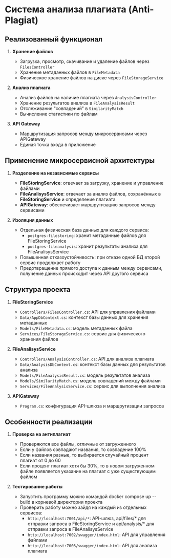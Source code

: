 # Система анализа плагиата (Anti-Plagiat)

## Реализованный функционал

1. **Хранение файлов**
   - Загрузка, просмотр, скачивание и удаление файлов через `FilesController`
   - Хранение метаданных файлов в `FileMetadata`
   - Физическое хранение файлов на диске через `FileStorageService`

2. **Анализ плагиата**
   - Анализ файлов на наличие плагиата через `AnalysisController`
   - Хранение результатов анализа в `FileAnalysisResult`
   - Отслеживание "совпадений" в `SimilarityMatch`
   - Вычисление статистики по файлам

3. **API Gateway**
   - Маршрутизация запросов между микросервисами через APIGateway
   - Единая точка входа в приложение

## Применение микросервисной архитектуры

1. **Разделение на независимые сервисы**
   - **FileStoringService**: отвечает за загрузку, хранение и управление файлами
   - **FileAnalisysService**: отвечает за анализ файлов, сохранённых в **FileStoringService** и определение плагиата
   - **APIGateway**: обеспечивает маршрутизацию запросов между сервисами

2. **Изоляция данных**
   - Отдельная физическая база данных для каждого сервиса:
     - `postgres-filestoring`: хранит метаданные файлов для FileStoringService
     - `postgres-fileanalysis`: хранит результаты анализа для FileAnalisysService
   - Повышенная отказоустойчивость: при отказе одной БД второй сервис продолжает работу
   - Предотвращение прямого доступа к данным между сервисами, получение данных происходит через API другого сервиса

## Структура проекта

1. **FileStoringService**
   - `Controllers/FilesController.cs`: API для управления файлами
   - `Data/AppDbContext.cs`: контекст базы данных для хранения метаданных
   - `Models/FileMetadata.cs`: модель метаданных файла
   - `Services/FileStorageService.cs`: сервис для физического хранения файлов

2. **FileAnalisysService**
   - `Controllers/AnalysisController.cs`: API для анализа плагиата
   - `Data/AnalysisDbContext.cs`: контекст базы данных для результатов анализа
   - `Models/FileAnalysisResult.cs`: модель результатов анализа
   - `Models/SimilarityMatch.cs`: модель совпадений между файлами
   - `Services/FileAnalysisService.cs`: сервис для выполнения анализа

3. **APIGateway**
   - `Program.cs`: конфигурация API-шлюза и маршрутизации запросов

## Особенности реализации

1. **Проверка на антиплагиат**
    - Проверяются все файлы, отличные от загруженного
    - Если у файлов совпадают названия, то совпадение 100%
    - Если названия разные, то выбирается случайный процент плагиат от 0 до 60
    - Если процент плагиат хотя бы 30%, то в новом загруженном файле появляется указание на плагиат с уже существующим файлом

2. **Тестирование работы**
    - Запустить программу можно командой docker compose up --build в корневой директории проекта
    - Проверить работу можно зайдя на каждый из отдельных сервисов:
      - `http://localhost:7001/api/*`: API-шлюз, api/files/* для отправки запроса в FileStoringService и api/analysis/* для отправки запроса в FileAnalisysService
      - `http://localhost:7002/swagger/index.html`: API для управления файлами
      - `http://localhost:7003/swagger/index.html`: API для анализа плагиата